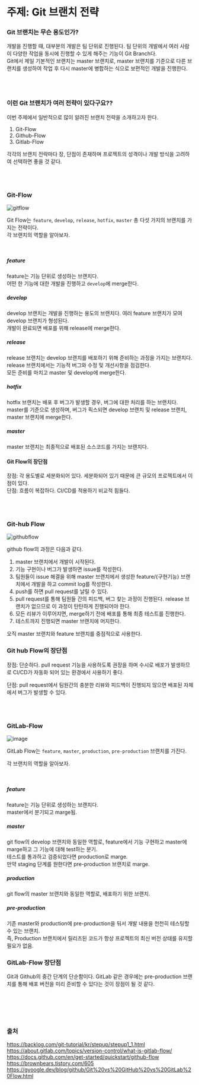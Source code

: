 # 주제: Git 브랜치 전략

### Git 브랜치는 무슨 용도인가?

개발을 진행할 때, 대부분의 개발은 팀 단위로 진행된다. 팀 단위의 개발에서 여러 사람이 다양한 작업을 동시에 진행할 수 있게 해주는 기능이 Git Branch다.  
Git에서 제일 기본적인 브랜치는 master 브랜치로, master 브랜치를 기준으로 다른 브랜치를 생성하여 작업 후 다시 master에 병합하는 식으로 보편적인 개발을 진행한다.

<br>
<br>

### 이런 Git 브랜치가 여러 전략이 있다구요??

이번 주제에서 일반적으로 많이 알려진 브랜치 전략을 소개하고자 한다.

1. Git-Flow
2. Github-Flow
3. Gitlab-Flow

각각의 브랜치 전략마다 장, 단점이 존재하며 프로젝트의 성격이나 개발 방식을 고려하여 선택하면 좋을 것 같다.

<br>
<br>

### Git-Flow

![gitflow](https://user-images.githubusercontent.com/93513959/200131751-7b3efd4e-1c03-49e7-b6d6-269743058a23.png)


Git Flow는 `feature`, `develop`, `release`, `hotfix`, `master` 총 다섯 가지의 브랜치를 가지는 전략이다.  
각 브랜치의 역할을 알아보자.

<br>

##### feature

feature는 기능 단위로 생성하는 브랜치다.  
어떤 한 기능에 대한 개발을 진행하고 `develop`에 merge한다.

##### develop

develop 브랜치는 개발을 진행하는 용도의 브랜치다.
여러 feature 브랜치가 모여 develop 브랜치가 형성된다.  
개발이 완료되면 배포를 위해 release에 merge한다.

##### release

release 브랜치는 develop 브랜치를 배포하기 위해 준비하는 과정을 가지는 브랜치다.  
release 브랜치에서는 기능적 버그와 수정 및 개선사항을 점검한다.  
모든 준비를 마치고 master 및 develop에 merge한다.

##### hotfix

hotfix 브랜치는 배포 후 버그가 발생할 경우, 버그에 대한 처리를 하는 브랜치다.  
master를 기준으로 생성하며, 버그가 픽스되면 develop 브랜치 및 release 브랜치, master 브랜치에 merge한다.

##### master

master 브랜치는 최종적으로 배포된 소스코드를 가지는 브랜치다.

#### Git Flow의 장단점

장점: 각 용도별로 세분화되어 있다. 세분화되어 있기 때문에 큰 규모의 프로젝트에서 이점이 있다.  
단점: 흐름이 복잡하다. CI/CD를 적용하기 비교적 힘들다.

<br>
<br>

### Git-hub Flow

![githubflow](https://user-images.githubusercontent.com/93513959/200131758-9cf71e95-8d12-49c5-8fb2-97528bdd8f68.png)

github flow의 과정은 다음과 같다.

1. master 브랜치에서 개발이 시작된다.
2. 기능 구현이나 버그가 발생하면 issue를 작성한다.
3. 팀원들이 issue 해결을 위해 master 브랜치에서 생성한 feature/{구현기능} 브랜치에서 개발을 하고 commit log를 작성한다.
4. push를 하면 pull request를 날릴 수 있다.
5. pull request를 통해 팀원들 간의 피드백, 버그 찾는 과정이 진행된다. release 브랜치가 없으므로 이 과정이 탄탄하게 진행되어야 한다.
6. 모든 리뷰가 이루어지면, merge하기 전에 배포를 통해 최종 테스트를 진행한다.
7. 테스트까지 진행되면 master 브랜치에 머지한다.

오직 master 브랜치와 feature 브랜치를 중점적으로 사용한다.

### Git hub Flow의 장단점

장점: 단순하다. pull request 기능을 사용하도록 권장을 하며 수시로 배포가 발생하므로 CI/CD가 자동화 되어 있는 환경에서 사용하기 좋다.

단점: pull request에서 팀원간의 충분한 리뷰와 피드백이 진행되지 않으면 배포된 자체에서 버그가 발생할 수 있다.

<br>
<br>

### GitLab-Flow

![image](https://user-images.githubusercontent.com/93513959/200131781-fbb73f0a-5f3d-4448-9f98-b99f2b2642e8.png)

GitLab Flow는 `feature`, `master`, `production`, `pre-production` 브랜치를 가진다.

각 브랜치의 역할을 알아보자.

<br>

##### feature

feature는 기능 단위로 생성하는 브랜치다.  
master에서 분기되고 marge됨.

##### master

git flow의 develop 브랜치와 동일한 역할로, feature에서 기능 구현하고 master에 marge하고 그 기능에 대해 test하는 분기.  
테스트를 통과하고 검증되었다면 production로 marge.  
만약 staging 단계를 원한다면 pre-production 브랜치로 marge.

##### production

git flow의 master 브랜치와 동일한 역할로, 배포하기 위한 브랜치.

##### pre-production

기존 master와 production에 pre-production을 둬서 개발 내용을 천천히 테스팅할 수 있는 브랜치.  
즉, Production 브랜치에서 릴리즈된 코드가 항상 프로젝트의 최신 버전 상태를 유지할 필요가 없음.

### GitLab-Flow 장단점

Git과 Github의 중간 단계의 단순함이다. GitLab 같은 경우에는 pre-production 브랜치를 통해 배포 버전을 미리 준비할 수 있다는 것이 장점이 될 것 같다.

<br>
<br>
<br>
<br>

### 출처

https://backlog.com/git-tutorial/kr/stepup/stepup1_1.html  
https://about.gitlab.com/topics/version-control/what-is-gitlab-flow/  
https://docs.github.com/en/get-started/quickstart/github-flow  
https://brownbears.tistory.com/605  
https://gyoogle.dev/blog/github/Git%20vs%20GitHub%20vs%20GitLab%20Flow.html

[jekyll-docs]: https://jekyllrb.com/docs/home
[jekyll-gh]: https://github.com/jekyll/jekyll
[jekyll-talk]: https://talk.jekyllrb.com/

